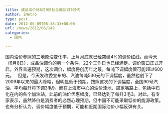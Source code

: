 ```yaml
---
title: 成品油价格6月9日起全面回归7时代
author: iMetro
type: post
date: 2012-06-09T05:38:33+00:00
url: /news/2012/06/149
categories:
  - 国内

---
```

国内油价参照的三地原油变化率，上月月底就已经突破4%的调价红线。而今天（6月8日），成品油调价的另一个条件，22个工作日也已经满足。调价窗口正式开启。外界普遍预期，这次调价，幅度将创历年之最，每吨下调幅度很可能超过600元。   但是，今天发改委宣布的、汽油每吨530元的下调幅度，虽然也创下了2009年以来的最大降幅，但明显低于预期。按照这次的下调幅度，全国90号汽油，平均每升将下调3毛9。而在上海市中心的油价洼地、周家嘴路上，包括中石化在内的各个加油站，此前的油价优惠幅度，已经达到了每升3毛3。对此，有专家表示，虽然降价是消费者的必然心理预期，但中国不可能采取低价的能源政策。也有分析认为，调价幅度低于预期，可能和近期国际油价小幅反弹有关。